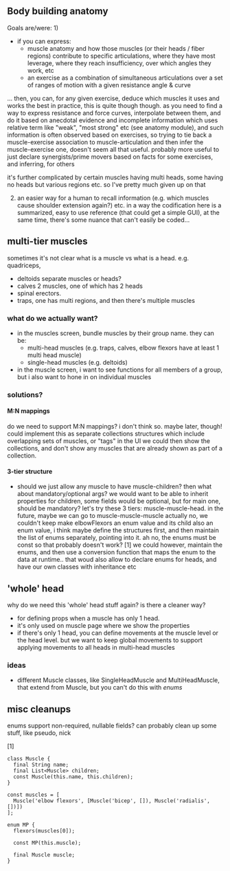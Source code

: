 ## Body building anatomy

Goals are/were:
1)
* if you can express:
  - muscle anatomy and how those muscles (or their heads / fiber regions) contribute to specific articulations, where they have most leverage, where they reach insufficiency, over which angles they work, etc
  - an exercise as a combination of simultaneous articulations over a set of ranges of motion with a given resistance angle & curve

... then, you can, for any given exercise, deduce which muscles it uses and works the best
in practice, this is quite though though. as you need to find a way to express resistance and force curves, interpolate between them, and do it based on anecdotal evidence and incomplete information which uses relative term like "weak", "most strong" etc (see anatomy module), and such information is often observed based on exercises, so trying to tie back a muscle-exercise association to muscle-articulation and then infer the muscle-exercise one, doesn't seem all that useful.
probably more useful to just declare synergists/prime movers based on facts for some exercises, and inferring, for others

it's further complicated by certain muscles having multi heads, some having no heads but various regions etc.
so I've pretty much given up on that

2) an easier way for a human to recall information (e.g. which muscles cause shoulder extension again?) etc.
in a way the codification here is a summarized, easy to use reference (that could get a simple GUI), at the same time, there's some nuance that can't easily be coded...





## multi-tier muscles
sometimes it's not clear what is a muscle vs what is a head. e.g. quadriceps,
* deltoids separate muscles or heads?
* calves 2 muscles, one of which has 2 heads
* spinal erectors.
* traps, one has multi regions, and then there's multiple muscles

### what do we actually want?

- in the muscles screen, bundle muscles by their group name. they can be:
  - multi-head muscles (e.g. traps, calves, elbow flexors have at least 1 multi head muscle)
  - single-head muscles (e.g. deltoids)
- in the muscle screen, i want to see functions for all members of a group, but i also want to hone in on individual muscles

### solutions?

#### M:N mappings

do we need to support M:N mappings? i don't think so. maybe later, though!
could implement this as separate collections structures which include overlapping sets of muscles, or "tags"
in the UI we could then show the collections, and don't show any muscles that are already shown as part of a collection.

#### 3-tier structure

* should we just allow any muscle to have muscle-children? then what about mandatory/optional args? we would want to be able to inherit properties
  for children, some fields would be optional, but for main one, should be mandatory?
  let's try these 3 tiers: muscle-muscle-head. in the future, maybe we can go to muscle-muscle-muscle
  actually no, we couldn't keep make elbowFlexors an enum value and its child also an enum value, i think
  maybe define the structures first, and then maintain the list of enums separately, pointing into it. ah no, the enums must be const so that probably doesn't work? [1]
  we could however, maintain the enums, and then use a conversion function that maps the enum to the data at runtime.. that woud also allow to declare enums for heads, and have our own classes with inheritance etc

## 'whole' head

why do we need this 'whole' head stuff again? is there a cleaner way?

- for defining props when a muscle has only 1 head.
- it's only used on muscle page where we show the properties
- if there's only 1 head, you can define movements at the muscle level or the head level. but we want to keep global movements to support applying movements to all heads in multi-head muscles

### ideas

- different Muscle classes, like SingleHeadMuscle and MultiHeadMuscle, that extend from Muscle, but you can't do this with *enums*

## misc cleanups
enums support non-required, nullable fields? can probably clean up some stuff, like pseudo, nick



[1]
```
class Muscle {
  final String name;
  final List<Muscle> children;
  const Muscle(this.name, this.children);
}

const muscles = [
  Muscle('elbow flexors', [Muscle('bicep', []), Muscle('radialis', [])])
];

enum MP {
  flexors(muscles[0]);

  const MP(this.muscle);

  final Muscle muscle;
}
```
```

